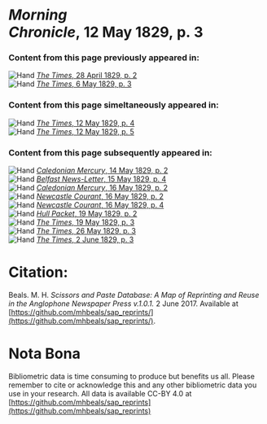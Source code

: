 # *Morning Chronicle*, 12 May 1829, p. 3  
  
### Content from this page previously appeared in:  
![Hand](http://scissorsandpaste.net/wp-content/uploads/2017/06/smallhandpointer.png) [*The Times*, 28 April 1829, p. 2](https://mhbeals.github.io/sap_html/The-Times/The-Times-28-April-1829-p-2)  
![Hand](http://scissorsandpaste.net/wp-content/uploads/2017/06/smallhandpointer.png) [*The Times*, 6 May 1829, p. 3](https://mhbeals.github.io/sap_html/The-Times/The-Times-6-May-1829-p-3)  
  
### Content from this page simeltaneously appeared in:  
![Hand](http://scissorsandpaste.net/wp-content/uploads/2017/06/smallhandpointer.png) [*The Times*, 12 May 1829, p. 4](https://mhbeals.github.io/sap_html/The-Times/The-Times-12-May-1829-p-4)  
![Hand](http://scissorsandpaste.net/wp-content/uploads/2017/06/smallhandpointer.png) [*The Times*, 12 May 1829, p. 5](https://mhbeals.github.io/sap_html/The-Times/The-Times-12-May-1829-p-5)  
  
### Content from this page subsequently appeared in:  
![Hand](http://scissorsandpaste.net/wp-content/uploads/2017/06/smallhandpointer.png) [*Caledonian Mercury*, 14 May 1829, p. 2](https://mhbeals.github.io/sap_html/Caledonian-Mercury/Caledonian-Mercury-14-May-1829-p-2)  
![Hand](http://scissorsandpaste.net/wp-content/uploads/2017/06/smallhandpointer.png) [*Belfast News-Letter*, 15 May 1829, p. 4](https://mhbeals.github.io/sap_html/Belfast-News-Letter/Belfast-News-Letter-15-May-1829-p-4)  
![Hand](http://scissorsandpaste.net/wp-content/uploads/2017/06/smallhandpointer.png) [*Caledonian Mercury*, 16 May 1829, p. 2](https://mhbeals.github.io/sap_html/Caledonian-Mercury/Caledonian-Mercury-16-May-1829-p-2)  
![Hand](http://scissorsandpaste.net/wp-content/uploads/2017/06/smallhandpointer.png) [*Newcastle Courant*, 16 May 1829, p. 2](https://mhbeals.github.io/sap_html/Newcastle-Courant/Newcastle-Courant-16-May-1829-p-2)  
![Hand](http://scissorsandpaste.net/wp-content/uploads/2017/06/smallhandpointer.png) [*Newcastle Courant*, 16 May 1829, p. 4](https://mhbeals.github.io/sap_html/Newcastle-Courant/Newcastle-Courant-16-May-1829-p-4)  
![Hand](http://scissorsandpaste.net/wp-content/uploads/2017/06/smallhandpointer.png) [*Hull Packet*, 19 May 1829, p. 2](https://mhbeals.github.io/sap_html/Hull-Packet/Hull-Packet-19-May-1829-p-2)  
![Hand](http://scissorsandpaste.net/wp-content/uploads/2017/06/smallhandpointer.png) [*The Times*, 19 May 1829, p. 3](https://mhbeals.github.io/sap_html/The-Times/The-Times-19-May-1829-p-3)  
![Hand](http://scissorsandpaste.net/wp-content/uploads/2017/06/smallhandpointer.png) [*The Times*, 26 May 1829, p. 3](https://mhbeals.github.io/sap_html/The-Times/The-Times-26-May-1829-p-3)  
![Hand](http://scissorsandpaste.net/wp-content/uploads/2017/06/smallhandpointer.png) [*The Times*, 2 June 1829, p. 3](https://mhbeals.github.io/sap_html/The-Times/The-Times-2-June-1829-p-3)  


# Citation: 

Beals. M. H. *Scissors and Paste Database: A Map of Reprinting and Reuse in the Anglophone Newspaper Press v.1.0.1.* 2 June 2017. Available at [https://github.com/mhbeals/sap_reprints/](https://github.com/mhbeals/sap_reprints/). 

# Nota Bona

Bibliometric data is time consuming to produce but benefits us all. Please remember to cite or acknowledge this and any other bibliometric data you use in your research. All data is available CC-BY 4.0 at [https://github.com/mhbeals/sap_reprints](https://github.com/mhbeals/sap_reprints)